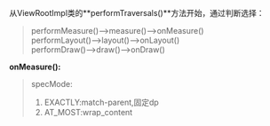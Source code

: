 从ViewRootImpl类的**performTraversals\(\)**方法开始，通过判断选择：

> performMeasure\(\)--&gt;measure\(\)--&gt;onMeasure\(\)  
> performLayout\(\)--&gt;layout\(\)--&gt;onLayout\(\)  
> performDraw\(\)--&gt;draw\(\)--&gt;onDraw\(\)

**onMeasure\(\):**

> specMode:  
> 1. EXACTLY:match-parent,固定dp  
> 2. AT\_MOST:wrap\_content



